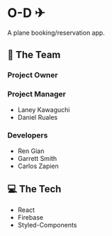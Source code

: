 # O-D ✈

A plane booking/reservation app.

## 💪 The Team

### Project Owner

### Project Manager

- Laney Kawaguchi
- Daniel Ruales

### Developers

- Ren Gian
- Garrett Smith
- Carlos Zapien

## 💻 The Tech

- React
- Firebase
- Styled-Components
